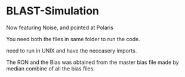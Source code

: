 # BLAST-Simulation
Now featuring Noise, and pointed at Polaris


You need both the files in same folder to run the code.

need to run in UNIX and have the neccasery imports.

The RON and the Bias was obtained from the master bias file made by median combine of all the bias files. 
